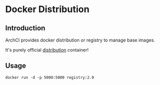 # Docker Distribution

## Introduction

ArchCI provides docker distribution or registry to manage base images.

It's purely official [distribution](https://github.com/docker/distribution) container!

## Usage

```
docker run -d -p 5000:5000 registry:2.0
```

